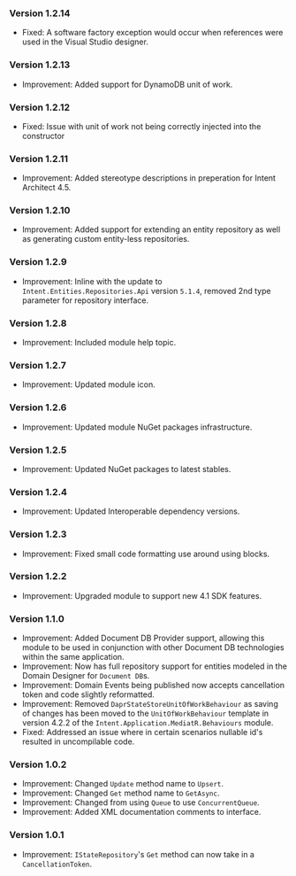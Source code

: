 ### Version 1.2.14

- Fixed: A software factory exception would occur when references were used in the Visual Studio designer.

### Version 1.2.13

- Improvement: Added support for DynamoDB unit of work.

### Version 1.2.12

- Fixed: Issue with unit of work not being correctly injected into the constructor

### Version 1.2.11

- Improvement: Added stereotype descriptions in preperation for Intent Architect 4.5. 

### Version 1.2.10

- Improvement: Added support for extending an entity repository as well as generating custom entity-less repositories.

### Version 1.2.9

- Improvement: Inline with the update to `Intent.Entities.Repositories.Api` version `5.1.4`, removed 2nd type parameter for repository interface.

### Version 1.2.8

- Improvement: Included module help topic.

### Version 1.2.7

- Improvement: Updated module icon.

### Version 1.2.6

- Improvement: Updated module NuGet packages infrastructure.

### Version 1.2.5

- Improvement: Updated NuGet packages to latest stables.

### Version 1.2.4

- Improvement: Updated Interoperable dependency versions.

### Version 1.2.3

- Improvement: Fixed small code formatting use around using blocks.

### Version 1.2.2

- Improvement: Upgraded module to support new 4.1 SDK features.

### Version 1.1.0

- Improvement: Added Document DB Provider support, allowing this module to be used in conjunction with other Document DB technologies within the same application.
- Improvement: Now has full repository support for entities modeled in the Domain Designer for `Document DB`s.
- Improvement: Domain Events being published now accepts cancellation token and code slightly reformatted.
- Improvement: Removed `DaprStateStoreUnitOfWorkBehaviour` as saving of changes has been moved to the `UnitOfWorkBehaviour` template in version 4.2.2 of the `Intent.Application.MediatR.Behaviours` module.
- Fixed: Addressed an issue where in certain scenarios nullable id's resulted in uncompilable code.

### Version 1.0.2

- Improvement: Changed `Update` method name to `Upsert`.
- Improvement: Changed `Get` method name to `GetAsync`.
- Improvement: Changed from using `Queue` to use `ConcurrentQueue`.
- Improvement: Added XML documentation comments to interface.

### Version 1.0.1

- Improvement: `IStateRepository`'s `Get` method can now take in a `CancellationToken`.
